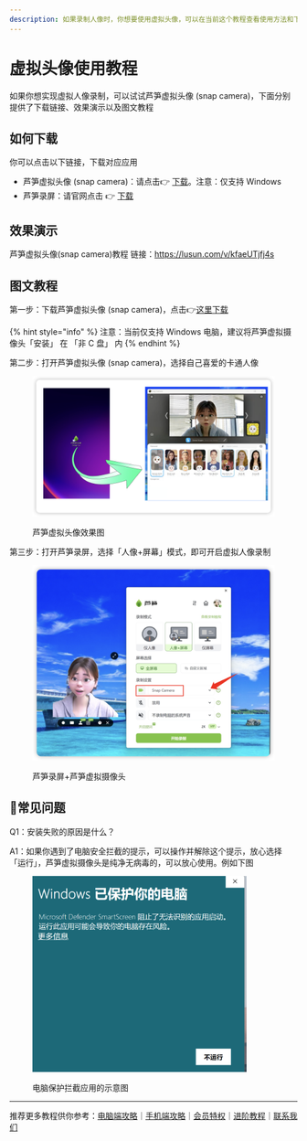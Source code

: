 ```yaml
---
description: 如果录制人像时，你想要使用虚拟头像，可以在当前这个教程查看使用方法和下载对应应用
---
```


# 虚拟头像使用教程

如果你想实现虚拟人像录制，可以试试芦笋虚拟头像 (snap camera)，下面分别提供了下载链接、效果演示以及图文教程

## 如何下载

你可以点击以下链接，下载对应应用

* 芦笋虚拟头像 (snap camera)：请点击👉 [下载](https://lusun-snap-camera.oss-cn-beijing.aliyuncs.com/releases/v1.0.1/LuSun-SnapCamera-Helper-v1.0.1.exe)。注意：仅支持 Windows
* 芦笋录屏：请官网点击 👉 [下载](https://lusun.com/download)

## 效果演示

芦笋虚拟头像(snap camera)教程 链接：https://lusun.com/v/kfaeUTjfj4s

## 图文教程

第一步：下载芦笋虚拟头像 (snap camera)，点击👉[这里下载](https://lusun-snap-camera.oss-cn-beijing.aliyuncs.com/releases/v1.0.1/LuSun-SnapCamera-Helper-v1.0.1.exe)

{% hint style="info" %}
注意：当前仅支持 Windows 电脑，建议将芦笋虚拟摄像头「安装」 在 「非 C 盘」 内
{% endhint %}

第二步：打开芦笋虚拟头像 (snap camera)，选择自己喜爱的卡通人像

<figure><img src="../.gitbook/assets/avatar.png" alt=""><figcaption><p>芦笋虚拟头像效果图</p></figcaption></figure>

第三步：打开芦笋录屏，选择「人像+屏幕」模式，即可开启虚拟人像录制

<figure><img src="../.gitbook/assets/xuni.png" alt=""><figcaption><p>芦笋录屏+芦笋虚拟摄像头</p></figcaption></figure>

## 👀常见问题

Q1：安装失败的原因是什么？

A1：如果你遇到了电脑安全拦截的提示，可以操作并解除这个提示，放心选择「运行」，芦笋虚拟摄像头是纯净无病毒的，可以放心使用。例如下图

<figure><img src="../.gitbook/assets/wecom-temp-61574-2356e92d3759742c3c7aed6ea6e4d626.png" alt="" width="375"><figcaption><p>电脑保护拦截应用的示意图</p></figcaption></figure>

***

推荐更多教程供你参考：[电脑端攻略](../basic/pc.md)｜[手机端攻略](../basic/phone.md)｜[会员特权](../basic/vip.md)｜[进阶教程](./)｜[联系我们](../contact/)
